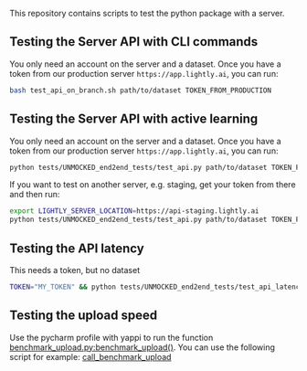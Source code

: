 This repository contains scripts to test the python package with a server. 

## Testing the Server API with CLI commands
You only need an account on the server and a dataset.
Once you have a token from our production server `https://app.lightly.ai`, you can run:
```bash
bash test_api_on_branch.sh path/to/dataset TOKEN_FROM_PRODUCTION
```

## Testing the Server API with active learning
You only need an account on the server and a dataset.
Once you have a token from our production server `https://app.lightly.ai`, you can run:

```bash
python tests/UNMOCKED_end2end_tests/test_api.py path/to/dataset TOKEN_FROM_PRODUCTION
```

If you want to test on another server, e.g. staging, get your token from there and then run:
```bash
export LIGHTLY_SERVER_LOCATION=https://api-staging.lightly.ai
python tests/UNMOCKED_end2end_tests/test_api.py path/to/dataset TOKEN_FROM_STAGING
```

## Testing the API latency
This needs a token, but no dataset
```bash
TOKEN="MY_TOKEN" && python tests/UNMOCKED_end2end_tests/test_api_latency.py
```

## Testing the upload speed
Use the pycharm profile with yappi to run the function [benchmark_upload.py:benchmark_upload()](benchmark_upload.py). 
You can use the following script for example: [call_benchmark_upload](call_benchmark_upload.py)